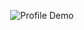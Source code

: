 <div align="center">
  
![Profile Demo](https://tech-orbit.wontory.dev/api?title=MINJAE&tech=Typescript,React,Next.js,Tailwind%20CSS&size=400)

</div>
